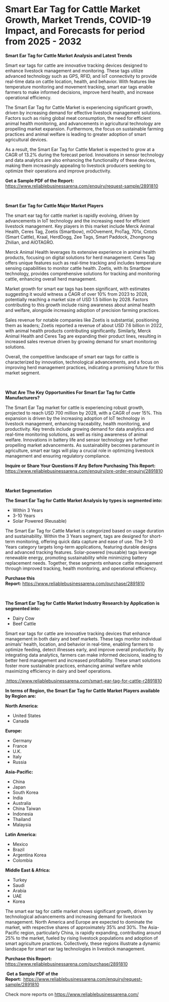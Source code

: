 <p><h1>Smart Ear Tag for Cattle Market Growth, Market Trends, COVID-19 Impact, and Forecasts for period from 2025 - 2032</h1></p><p><strong>Smart Ear Tag for Cattle Market Analysis and Latest Trends</strong></p>
<p><p>Smart ear tags for cattle are innovative tracking devices designed to enhance livestock management and monitoring. These tags utilize advanced technology such as GPS, RFID, and IoT connectivity to provide real-time data on cattle location, health, and behavior. With features like temperature monitoring and movement tracking, smart ear tags enable farmers to make informed decisions, improve herd health, and increase operational efficiency.</p><p>The Smart Ear Tag for Cattle Market is experiencing significant growth, driven by increasing demand for effective livestock management solutions. Factors such as rising global meat consumption, the need for efficient animal health monitoring, and advancements in agricultural technology are propelling market expansion. Furthermore, the focus on sustainable farming practices and animal welfare is leading to greater adoption of smart agricultural devices.</p><p>As a result, the Smart Ear Tag for Cattle Market is expected to grow at a CAGR of 13.2% during the forecast period. Innovations in sensor technology and data analytics are also enhancing the functionality of these devices, making them increasingly appealing to livestock producers seeking to optimize their operations and improve productivity.</p></p>
<p><strong>Get a Sample PDF of the Report:&nbsp;</strong> <a href="https://www.reliablebusinessarena.com/enquiry/request-sample/2891810?utm_campaign=3266&utm_medium=2&utm_source=Github&utm_content=ia&utm_term=14032025&utm_id=smart-ear-tag-for-cattle">https://www.reliablebusinessarena.com/enquiry/request-sample/2891810</a></p>
<p>&nbsp;</p>
<p><strong>Smart Ear Tag for Cattle Major Market Players</strong></p>
<p><p>The smart ear tag for cattle market is rapidly evolving, driven by advancements in IoT technology and the increasing need for efficient livestock management. Key players in this market include Merck Animal Health, Ceres Tag, Zoetis (Smartbow), mOOvement, ProTag, 701x, Cntxts (Smart Cattle), Kraal, HerdDogg, Zee Tags, Smart Paddock, Zhongnong Zhilian, and AIOTAGRO.</p><p>Merck Animal Health leverages its extensive experience in animal health products, focusing on digital solutions for herd management. Ceres Tag offers unique features such as real-time tracking and includes temperature sensing capabilities to monitor cattle health. Zoetis, with its Smartbow technology, provides comprehensive solutions for tracking and monitoring cattle, enhancing overall herd management.</p><p>Market growth for smart ear tags has been significant, with estimates suggesting it would witness a CAGR of over 10% from 2023 to 2028, potentially reaching a market size of USD 1.5 billion by 2028. Factors contributing to this growth include rising awareness about animal health and welfare, alongside increasing adoption of precision farming practices.</p><p>Sales revenue for notable companies like Zoetis is substantial, positioning them as leaders; Zoetis reported a revenue of about USD 7.6 billion in 2022, with animal health products contributing significantly. Similarly, Merck Animal Health and Ceres Tag are expanding their product lines, resulting in increased sales revenue driven by growing demand for smart monitoring solutions.</p><p>Overall, the competitive landscape of smart ear tags for cattle is characterized by innovation, technological advancements, and a focus on improving herd management practices, indicating a promising future for this market segment.</p></p>
<p>&nbsp;</p>
<p><strong>What Are The Key Opportunities For Smart Ear Tag for Cattle Manufacturers?</strong></p>
<p><p>The Smart Ear Tag market for cattle is experiencing robust growth, projected to reach USD 700 million by 2028, with a CAGR of over 15%. This expansion is driven by the increasing adoption of IoT technology in livestock management, enhancing traceability, health monitoring, and productivity. Key trends include growing demand for data analytics and real-time monitoring solutions, as well as rising awareness of animal welfare. Innovations in battery life and sensor technology are further propelling market advancements. As sustainability becomes paramount in agriculture, smart ear tags will play a crucial role in optimizing livestock management and ensuring regulatory compliance.</p></p>
<p><strong>Inquire or Share Your Questions If Any Before Purchasing This Report:</strong> <a href="https://www.reliablebusinessarena.com/enquiry/pre-order-enquiry/2891810?utm_campaign=3266&utm_medium=2&utm_source=Github&utm_content=ia&utm_term=14032025&utm_id=smart-ear-tag-for-cattle">https://www.reliablebusinessarena.com/enquiry/pre-order-enquiry/2891810</a></p>
<p>&nbsp;</p>
<p><strong>Market Segmentation</strong></p>
<p><strong>The Smart Ear Tag for Cattle Market Analysis by types is segmented into:</strong></p>
<p><ul><li>Within 3 Years</li><li>3-10 Years</li><li>Solar Powered (Reusable)</li></ul></p>
<p><p>The Smart Ear Tag for Cattle Market is categorized based on usage duration and sustainability. Within the 3 Years segment, tags are designed for short-term monitoring, offering quick data capture and ease of use. The 3-10 Years category targets long-term applications, featuring durable designs and advanced tracking features. Solar-powered (reusable) tags leverage renewable energy, promoting sustainability while minimizing battery replacement needs. Together, these segments enhance cattle management through improved tracking, health monitoring, and operational efficiency.</p></p>
<p><strong>Purchase this Report:&nbsp;</strong><a href="https://www.reliablebusinessarena.com/purchase/2891810?utm_campaign=3266&utm_medium=2&utm_source=Github&utm_content=ia&utm_term=14032025&utm_id=smart-ear-tag-for-cattle">https://www.reliablebusinessarena.com/purchase/2891810</a></p>
<p>&nbsp;</p>
<p><strong>The Smart Ear Tag for Cattle Market Industry Research by Application is segmented into:</strong></p>
<p><ul><li>Dairy Cow</li><li>Beef Cattle</li></ul></p>
<p><p>Smart ear tags for cattle are innovative tracking devices that enhance management in both dairy and beef markets. These tags monitor individual animals' health, location, and behavior in real-time, enabling farmers to optimize feeding, detect illnesses early, and improve overall productivity. By integrating data analytics, farmers can make informed decisions, leading to better herd management and increased profitability. These smart solutions foster more sustainable practices, enhancing animal welfare while maximizing efficiency in dairy and beef operations.</p></p>
<p><a href="https://www.reliablebusinessarena.com/smart-ear-tag-for-cattle-r2891810?utm_campaign=3266&utm_medium=2&utm_source=Github&utm_content=ia&utm_term=14032025&utm_id=smart-ear-tag-for-cattle">&nbsp;https://www.reliablebusinessarena.com/smart-ear-tag-for-cattle-r2891810</a></p>
<p><strong>In terms of Region, the Smart Ear Tag for Cattle Market Players available by Region are:</strong></p>
<p>
    <p> <strong> North America: </strong>
        <ul>
            <li>United States</li>
            <li>Canada</li>
        </ul>
        </p> 
    <p> <strong> Europe: </strong>
        <ul>
            <li>Germany</li>
            <li>France</li>
            <li>U.K.</li>
            <li>Italy</li>
            <li>Russia</li>
        </ul>
        </p> 
    <p> <strong> Asia-Pacific: </strong>
        <ul>
            <li>China</li>
            <li>Japan</li>
            <li>South Korea</li>
            <li>India</li>
            <li>Australia</li>
            <li>China Taiwan</li>
            <li>Indonesia</li>
            <li>Thailand</li>
            <li>Malaysia</li>
        </ul>
        </p> 
    <p> <strong> Latin America: </strong>
        <ul>
            <li>Mexico</li>
            <li>Brazil</li>
            <li>Argentina Korea</li>
            <li>Colombia</li>
        </ul>
        </p> 
    <p> <strong> Middle East & Africa: </strong>
        <ul>
            <li>Turkey</li>
            <li>Saudi</li>
            <li>Arabia</li>
            <li>UAE</li>
            <li>Korea</li>
        </ul>
    </p>
    </p>
<p><p>The smart ear tag for cattle market shows significant growth, driven by technological advancements and increasing demand for livestock management. North America and Europe are expected to dominate the market, with respective shares of approximately 35% and 30%. The Asia-Pacific region, particularly China, is rapidly expanding, contributing around 25% to the market, fueled by rising livestock populations and adoption of smart agriculture practices. Collectively, these regions illustrate a dynamic landscape for smart ear tag technologies in livestock management.</p></p>
<p><strong>Purchase this Report: </strong><a href="https://www.reliablebusinessarena.com/purchase/2891810?utm_campaign=3266&utm_medium=2&utm_source=Github&utm_content=ia&utm_term=14032025&utm_id=smart-ear-tag-for-cattle">https://www.reliablebusinessarena.com/purchase/2891810</a></p>
<p>&nbsp;<strong>Get a Sample PDF of the Report:&nbsp;&nbsp;</strong><a href="https://www.reliablebusinessarena.com/enquiry/request-sample/2891810?utm_campaign=3266&utm_medium=2&utm_source=Github&utm_content=ia&utm_term=14032025&utm_id=smart-ear-tag-for-cattle">https://www.reliablebusinessarena.com/enquiry/request-sample/2891810</a></p>
<p><strong></strong></p>
<p>Check more reports on <a href="https://www.reliablebusinessarena.com/?utm_campaign=3266&utm_medium=2&utm_source=Github&utm_content=ia&utm_term=14032025&utm_id=smart-ear-tag-for-cattle">https://www.reliablebusinessarena.com/</a></p>